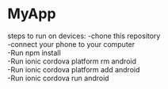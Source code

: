 # MyApp
steps to run on devices:
  -chone this repository <br>
  -connect your phone to your computer <br>
  -Run npm install <br>
  -Run ionic cordova platform rm android <br>
  -Run ionic cordova platform add android <br>
  -Run ionic cordova run android <br>
